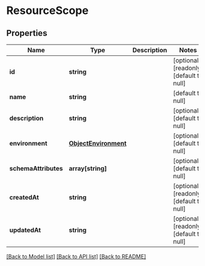 # ResourceScope

## Properties
Name | Type | Description | Notes
------------ | ------------- | ------------- | -------------
**id** | **string** |  | [optional] [readonly] [default to null]
**name** | **string** |  | [default to null]
**description** | **string** |  | [optional] [default to null]
**environment** | [**ObjectEnvironment**](ObjectEnvironment.md) |  | [optional] [default to null]
**schemaAttributes** | **array[string]** |  | [optional] [default to null]
**createdAt** | **string** |  | [optional] [readonly] [default to null]
**updatedAt** | **string** |  | [optional] [readonly] [default to null]

[[Back to Model list]](../README.md#documentation-for-models) [[Back to API list]](../README.md#documentation-for-api-endpoints) [[Back to README]](../README.md)


